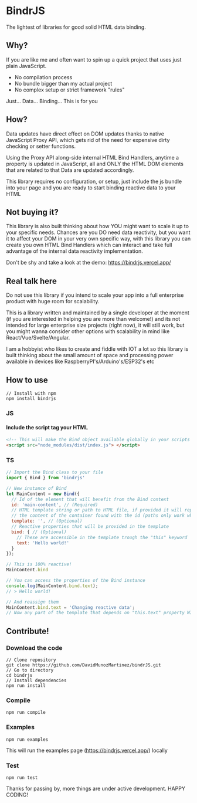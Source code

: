 # BindrJS

The lightest of libraries for good solid HTML data binding.

## Why?

If you are like me and often want to spin up a quick project that uses just plain JavaScript.
 - No compilation process
 - No bundle bigger than my actual project
 - No complex setup or strict framework "rules"

Just... Data... Binding... This is for you

## How?

Data updates have direct effect on DOM updates thanks to native JavaScript Proxy API, which gets rid of the need for expensive dirty checking or setter functions.

Using the Proxy API along-side internal HTML Bind Handlers, anytime a property is updated in JavaScript, all and ONLY the HTML DOM elements that are related to that Data are updated accordingly.

This library requires no configuration, or setup, just include the js bundle into your page and you are ready to start binding reactive data to your HTML

## Not buying it?

This library is also built thinking about how YOU might want to scale it up to your specific needs.
Chances are you DO need data reactivity, but you want it to affect your DOM in your very own specific way, with this library you can create you own HTML Bind Handlers which can interact and take full advantage of the internal data reactivity implementation.

Don't be shy and take a look at the demo: https://bindrjs.vercel.app/

## Real talk here

Do not use this library if you intend to scale your app into a full enterprise product with huge room for scalability.

This is a library written and maintained by a single developer at the moment (if you are interested in helping you are more than welcome!) and its not intended for large enterprise size projects (right now), it will still work, but you might wanna consider other options with scalability in mind like React/Vue/Svelte/Angular.

I am a hobbyist who likes to create and fiddle with IOT a lot so this library is built thinking about the small amount of space and processing power available in devices like RaspberryPI's/Arduino's/ESP32's etc

## How to use

```
// Install with npm
npm install bindrjs
```

### JS
#### Include the script tag your HTML
```html
<!-- This will make the Bind object available globally in your scripts -->
<script src="node_modules/dist/index.js"> </script>
```

### TS
```typescript
// Import the Bind class to your file
import { Bind } from 'bindrjs'
```

```javascript
// New instance of Bind
let MainContent = new Bind({
  // Id of the element that will benefit from the Bind context
  id: 'main-content', // (Required)
  // HTML template string or path to HTML file, if provided it will replace
  // the content of the container found with the id (paths only work when running the app in a live server)
  template: '', // (Optional)
  // Reactive properties that will be provided in the template 
  bind: { // (Optional)
    // These are accessible in the template trough the "this" keyword
    text: 'Hello world!'
  }
});

// This is 100% reactive!
MainContent.bind

// You can access the properties of the Bind instance
console.log(MainContent.bind.text);
// > Hello world!

// And reassign them
MainContent.bind.text = 'Changing reactive data';
// Now any part of the template that depends on "this.text" property WILL automatically be updated accordingly
```

## Contribute!

### Download the code

```
// Clone repository
git clone https://github.com/DavidMunozMartinez/bindrJS.git
// Go to directory
cd bindrjs
// Install dependencies
npm run install
```
### Compile
```
npm run compile
```
### Examples
```
npm run examples
```
This will run the examples page (https://bindrjs.vercel.app/) locally

### Test
```
npm run test
```

Thanks for passing by, more things are under active development. HAPPY CODING!


